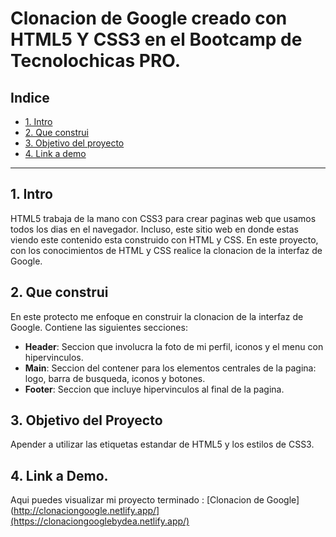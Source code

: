 # Clonacion de Google creado con HTML5 Y CSS3 en el Bootcamp de Tecnolochicas PRO. 
## **Indice** 
* [1. Intro](#)
* [2. Que construi](#)
* [3. Objetivo del proyecto](#)
* [4. Link a demo](#)
****
## 1. Intro 
HTML5 trabaja de la mano con CSS3 para crear paginas web que usamos todos los dias en el navegador. Incluso, este sitio web en donde estas viendo este contenido esta construido con HTML y CSS. En este proyecto, con los conocimientos de HTML y CSS realice la clonacion de la interfaz de Google. 

## 2. Que construi 
En este protecto me enfoque en construir la clonacion de la interfaz de Google. Contiene las siguientes secciones:
* **Header**: Seccion que involucra la foto de mi perfil, iconos y el menu con hipervinculos. 
* **Main**: Seccion del contener para los elementos centrales de la pagina: logo, barra de busqueda, iconos y botones. 
* **Footer**: Seccion que incluye hipervinculos al final de la pagina. 

## 3. Objetivo del Proyecto
Apender a utilizar las etiquetas estandar de HTML5 y los estilos de CSS3. 

## 4. Link a Demo. 
Aqui puedes visualizar mi proyecto terminado : [Clonacion de Google](http://clonaciongoogle.netlify.app/](https://clonaciongooglebydea.netlify.app/)
